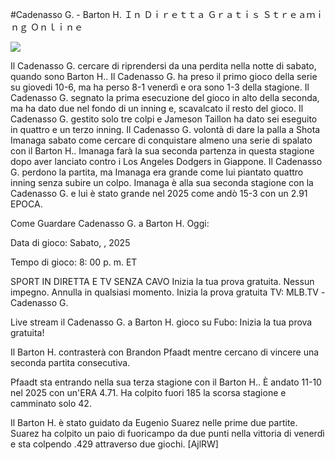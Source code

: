 #Cadenasso G. - Barton H. Ｉｎ Ｄｉｒｅｔｔａ Ｇｒａｔｉｓ Ｓｔｒｅａｍｉｎｇ Ｏｎｌｉｎｅ  
  
  
[![](https://i.imgur.com/qSNzIqt.png)](https://movie.rssnews.media/oQszzAhvf.php)  
  
Il Cadenasso G. cercare di riprendersi da una perdita nella notte di sabato, quando sono Barton H.. Il Cadenasso G. ha preso il primo gioco della serie su giovedi 10-6, ma ha perso 8-1 venerdì e ora sono 1-3 della stagione. Il Cadenasso G. segnato la prima esecuzione del gioco in alto della seconda, ma ha dato due nel fondo di un inning e, scavalcato il resto del gioco. Il Cadenasso G. gestito solo tre colpi e Jameson Taillon ha dato sei eseguito in quattro e un terzo inning. Il Cadenasso G. volontà di dare la palla a Shota Imanaga sabato come cercare di conquistare almeno una serie di spalato con il Barton H.. Imanaga farà la sua seconda partenza in questa stagione dopo aver lanciato contro i Los Angeles Dodgers in Giappone. Il Cadenasso G. perdono la partita, ma Imanaga era grande come lui piantato quattro inning senza subire un colpo. Imanaga è alla sua seconda stagione con la Cadenasso G. e lui è stato grande nel 2025 come andò 15-3 con un 2.91 EPOCA.

Come Guardare Cadenasso G. a Barton H. Oggi:

Data di gioco: Sabato, , 2025

Tempo di gioco: 8: 00 p. m. ET

SPORT IN DIRETTA E TV SENZA CAVO
Inizia la tua prova gratuita. Nessun impegno. Annulla in qualsiasi momento.
Inizia la prova gratuita
TV: MLB.TV -Cadenasso G.

Live stream il Cadenasso G. a Barton H. gioco su Fubo: Inizia la tua prova gratuita!

Il Barton H. contrasterà con Brandon Pfaadt mentre cercano di vincere una seconda partita consecutiva.

Pfaadt sta entrando nella sua terza stagione con il Barton H.. È andato 11-10 nel 2025 con un'ERA 4.71. Ha colpito fuori 185 la scorsa stagione e camminato solo 42.

Il Barton H. è stato guidato da Eugenio Suarez nelle prime due partite. Suarez ha colpito un paio di fuoricampo da due punti nella vittoria di venerdì e sta colpendo .429 attraverso due giochi. [AjlRW]